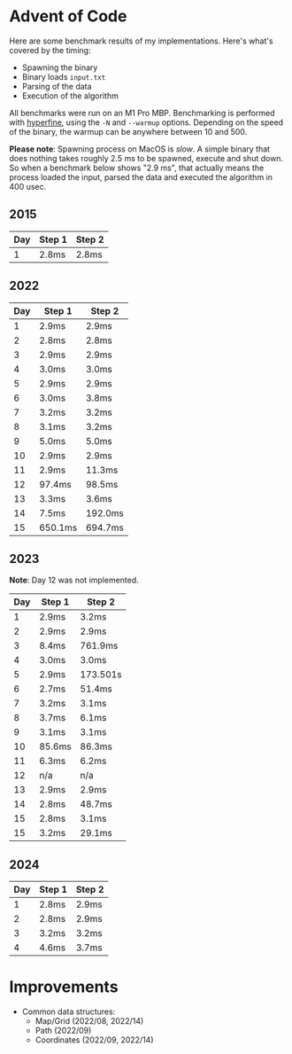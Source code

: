 # Advent of Code

Here are some benchmark results of my implementations. Here's what's covered by the timing:

- Spawning the binary
- Binary loads `input.txt`
- Parsing of the data
- Execution of the algorithm

All benchmarks were run on an M1 Pro MBP. Benchmarking is performed with [hyperfine][hyperfine-gh],
using the `-N` and `--warmup` options. Depending on the speed of the binary, the warmup can be
anywhere between 10 and 500.

[hyperfine-gh]: https://github.com/sharkdp/hyperfine

**Please note**: Spawning process on MacOS is *slow*. A simple binary that does nothing takes
roughly 2.5 ms to be spawned, execute and shut down. So when a benchmark below shows "2.9 ms", that
actually means the process loaded the input, parsed the data and executed the algorithm in 400
usec.

## 2015

| Day | Step 1  | Step 2   |
|-----|---------|----------|
| 1   | 2.8ms   | 2.8ms    |

## 2022

| Day | Step 1  | Step 2   |
|-----|---------|----------|
| 1   | 2.9ms   | 2.9ms    |
| 2   | 2.8ms   | 2.8ms    |
| 3   | 2.9ms   | 2.9ms    |
| 4   | 3.0ms   | 3.0ms    |
| 5   | 2.9ms   | 2.9ms    |
| 6   | 3.0ms   | 3.8ms    |
| 7   | 3.2ms   | 3.2ms    |
| 8   | 3.1ms   | 3.2ms    |
| 9   | 5.0ms   | 5.0ms    |
| 10  | 2.9ms   | 2.9ms    |
| 11  | 2.9ms   | 11.3ms   |
| 12  | 97.4ms  | 98.5ms   |
| 13  | 3.3ms   | 3.6ms    |
| 14  | 7.5ms   | 192.0ms  |
| 15  | 650.1ms | 694.7ms  |

## 2023

**Note**: Day 12 was not implemented.

| Day | Step 1 | Step 2   |
|-----|--------|----------|
| 1   | 2.9ms  | 3.2ms    |
| 2   | 2.9ms  | 2.9ms    |
| 3   | 8.4ms  | 761.9ms  |
| 4   | 3.0ms  | 3.0ms    |
| 5   | 2.9ms  | 173.501s |
| 6   | 2.7ms  | 51.4ms   |
| 7   | 3.2ms  | 3.1ms    |
| 8   | 3.7ms  | 6.1ms    |
| 9   | 3.1ms  | 3.1ms    |
| 10  | 85.6ms | 86.3ms   |
| 11  | 6.3ms  | 6.2ms    |
| 12  | n/a    | n/a      |
| 13  | 2.9ms  | 2.9ms    |
| 14  | 2.8ms  | 48.7ms   |
| 15  | 2.8ms  | 3.1ms    |
| 15  | 3.2ms  | 29.1ms   |

## 2024

| Day | Step 1 | Step 2 |
|-----|--------|--------|
| 1   | 2.8ms  | 2.9ms  |
| 2   | 2.8ms  | 2.9ms  |
| 3   | 3.2ms  | 3.2ms  |
| 4   | 4.6ms  | 3.7ms  |

# Improvements

- Common data structures:
  - Map/Grid (2022/08, 2022/14)
  - Path (2022/09)
  - Coordinates (2022/09, 2022/14)
